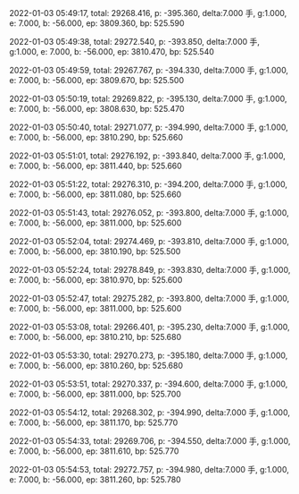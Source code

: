 2022-01-03 05:49:17, total: 29268.416, p: -395.360, delta:7.000 手, g:1.000, e: 7.000, b: -56.000, ep: 3809.360, bp: 525.590

2022-01-03 05:49:38, total: 29272.540, p: -393.850, delta:7.000 手, g:1.000, e: 7.000, b: -56.000, ep: 3810.470, bp: 525.540

2022-01-03 05:49:59, total: 29267.767, p: -394.330, delta:7.000 手, g:1.000, e: 7.000, b: -56.000, ep: 3809.670, bp: 525.500

2022-01-03 05:50:19, total: 29269.822, p: -395.130, delta:7.000 手, g:1.000, e: 7.000, b: -56.000, ep: 3808.630, bp: 525.470

2022-01-03 05:50:40, total: 29271.077, p: -394.990, delta:7.000 手, g:1.000, e: 7.000, b: -56.000, ep: 3810.290, bp: 525.660

2022-01-03 05:51:01, total: 29276.192, p: -393.840, delta:7.000 手, g:1.000, e: 7.000, b: -56.000, ep: 3811.440, bp: 525.660

2022-01-03 05:51:22, total: 29276.310, p: -394.200, delta:7.000 手, g:1.000, e: 7.000, b: -56.000, ep: 3811.080, bp: 525.660

2022-01-03 05:51:43, total: 29276.052, p: -393.800, delta:7.000 手, g:1.000, e: 7.000, b: -56.000, ep: 3811.000, bp: 525.600

2022-01-03 05:52:04, total: 29274.469, p: -393.810, delta:7.000 手, g:1.000, e: 7.000, b: -56.000, ep: 3810.190, bp: 525.500

2022-01-03 05:52:24, total: 29278.849, p: -393.830, delta:7.000 手, g:1.000, e: 7.000, b: -56.000, ep: 3810.970, bp: 525.600

2022-01-03 05:52:47, total: 29275.282, p: -393.800, delta:7.000 手, g:1.000, e: 7.000, b: -56.000, ep: 3811.000, bp: 525.600

2022-01-03 05:53:08, total: 29266.401, p: -395.230, delta:7.000 手, g:1.000, e: 7.000, b: -56.000, ep: 3810.210, bp: 525.680

2022-01-03 05:53:30, total: 29270.273, p: -395.180, delta:7.000 手, g:1.000, e: 7.000, b: -56.000, ep: 3810.260, bp: 525.680

2022-01-03 05:53:51, total: 29270.337, p: -394.600, delta:7.000 手, g:1.000, e: 7.000, b: -56.000, ep: 3811.000, bp: 525.700

2022-01-03 05:54:12, total: 29268.302, p: -394.990, delta:7.000 手, g:1.000, e: 7.000, b: -56.000, ep: 3811.170, bp: 525.770

2022-01-03 05:54:33, total: 29269.706, p: -394.550, delta:7.000 手, g:1.000, e: 7.000, b: -56.000, ep: 3811.610, bp: 525.770

2022-01-03 05:54:53, total: 29272.757, p: -394.980, delta:7.000 手, g:1.000, e: 7.000, b: -56.000, ep: 3811.260, bp: 525.780